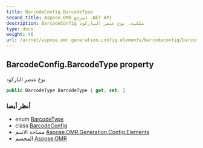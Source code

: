 ```yaml
---
title: BarcodeConfig.BarcodeType
second_title: Aspose.OMR لمرجع .NET API
description: BarcodeConfig ملكية. نوع عنصر الباركود
type: docs
weight: 40
url: /ar/net/aspose.omr.generation.config.elements/barcodeconfig/barcodetype/
---
```

## BarcodeConfig.BarcodeType property

نوع عنصر الباركود

```csharp
public BarcodeType BarcodeType { get; set; }
```

### أنظر أيضا

* enum [BarcodeType](../../../aspose.omr.generation.config.enums/barcodetype/)
* class [BarcodeConfig](../)
* مساحة الاسم [Aspose.OMR.Generation.Config.Elements](../../barcodeconfig/)
* المجسم [Aspose.OMR](../../../)


